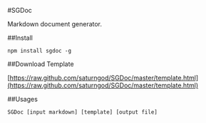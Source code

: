 #SGDoc

Markdown document generator.

##Install    npm install sgdoc -g##Download Template[https://raw.github.com/saturngod/SGDoc/master/template.html](https://raw.github.com/saturngod/SGDoc/master/template.html)##Usages    SGDoc [input markdown] [template] [output file]